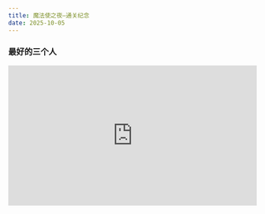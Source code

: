 ```yaml
---
title: 魔法使之夜—通关纪念
date: 2025-10-05
---
```


### 最好的三个人

<div style="position:relative;padding-bottom:56.25%;width:100%;height:0;">
    <iframe src="https://player.bilibili.com/player.html?isOutside=true&amp;aid=799034267&bvid=BV1dy4y1a7TC&cid=293991707&p=1&amp;page=1" scrolling="no" border="0" frameborder="no" framespacing="0" allowfullscreen="true" style="position:absolute;height:100%;width:100%;"></iframe></div
<div>
